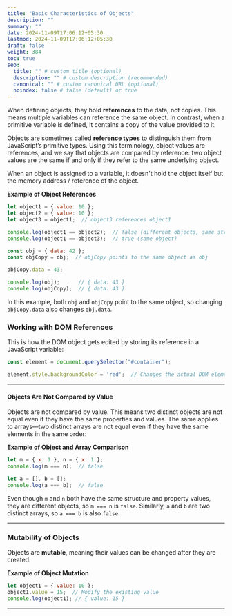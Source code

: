 ```yaml
---
title: "Basic Characteristics of Objects"
description: ""
summary: ""
date: 2024-11-09T17:06:12+05:30
lastmod: 2024-11-09T17:06:12+05:30
draft: false
weight: 384
toc: true
seo:
  title: "" # custom title (optional)
  description: "" # custom description (recommended)
  canonical: "" # custom canonical URL (optional)
  noindex: false # false (default) or true
---
```




When defining objects, they hold **references** to the data, not copies. This means multiple variables can reference the same object. In contrast, when a primitive variable is defined, it contains a copy of the value provided to it.

Objects are sometimes called **reference types** to distinguish them from JavaScript’s primitive types. Using this terminology, object values are references, and we say that objects are compared by reference: two object values are the same if and only if they refer to the same underlying object.

When an object is assigned to a variable, it doesn't hold the object itself but the memory address / reference of the object. 

**Example of Object References**

```js
let object1 = { value: 10 };
let object2 = { value: 10 };
let object3 = object1;  // object3 references object1

console.log(object1 == object2);  // false (different objects, same structure)
console.log(object1 == object3);  // true (same object)
```

```javascript
const obj = { data: 42 };
const objCopy = obj;  // objCopy points to the same object as obj

objCopy.data = 43;

console.log(obj);      // { data: 43 }
console.log(objCopy);  // { data: 43 }
```

In this example, both `obj` and `objCopy` point to the same object, so changing `objCopy.data` also changes `obj.data`.

### **Working with DOM References**

This is how the DOM object gets edited by storing its reference in a JavaScript variable:

```javascript
const element = document.querySelector("#container");

element.style.backgroundColor = 'red';  // Changes the actual DOM element
```

---

#### **Objects Are Not Compared by Value**

Objects are not compared by value. This means two distinct objects are not equal even if they have the same properties and values. The same applies to arrays—two distinct arrays are not equal even if they have the same elements in the same order:

**Example of Object and Array Comparison**
```javascript
let m = { x: 1 }, n = { x: 1 };
console.log(m === n);  // false

let a = [], b = [];
console.log(a === b);  // false
```

Even though `m` and `n` both have the same structure and property values, they are different objects, so `m === n` is `false`. Similarly, `a` and `b` are two distinct arrays, so `a === b` is also `false`.

---

### **Mutability of Objects**

Objects are **mutable**, meaning their values can be changed after they are created.

**Example of Object Mutation**
```javascript
let object1 = { value: 10 };
object1.value = 15;  // Modify the existing value
console.log(object1); // { value: 15 }
```

_____
